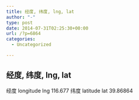 ```yaml
---
title: 经度, 纬度, lng, lat
author: "-"
type: post
date: 2014-07-31T02:25:30+00:00
url: /?p=6864
categories:
  - Uncategorized

---
```

## 经度, 纬度, lng, lat

经度 longitude   lng    116.677
纬度 latitude    lat    39.86864
